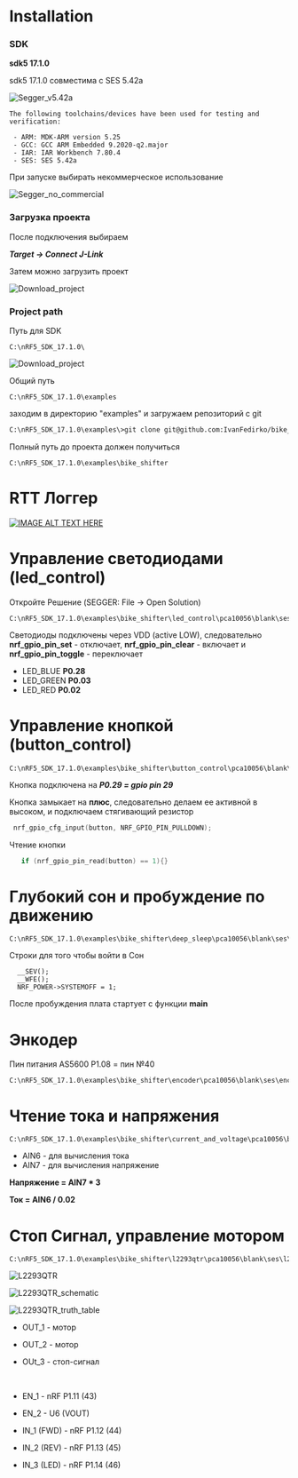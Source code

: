 # Installation

### SDK
**sdk5 17.1.0**

sdk5 17.1.0 совместима с SES 5.42a

![Segger_v5.42a](assets/imgs/Segger_v5.42a.jpg)

```
The following toolchains/devices have been used for testing and verification:
 
 - ARM: MDK-ARM version 5.25   
 - GCC: GCC ARM Embedded 9.2020-q2.major
 - IAR: IAR Workbench 7.80.4
 - SES: SES 5.42a
```

При запуске выбирать некоммерческое использование

![Segger_no_commercial](assets/imgs/Segger_no_commercial.jpg)


### Загрузка проекта

После подключения выбираем

***Target -> Connect J-Link***


Затем можно загрузить проект

![Download_project](assets/imgs/Download_project.jpg)

### Project path

Путь для SDK

```
C:\nRF5_SDK_17.1.0\

```
![Download_project](assets/imgs/sdk_path.jpg)


Общий путь

```
C:\nRF5_SDK_17.1.0\examples
```

заходим в директорию "examples" и загружаем репозиторий с git

```bash
C:\nRF5_SDK_17.1.0\examples\>git clone git@github.com:IvanFedirko/bike_shifter.git
```

Полный путь до проекта должен получиться

```
C:\nRF5_SDK_17.1.0\examples\bike_shifter
```
# RTT Логгер


[![IMAGE ALT TEXT HERE](https://img.youtube.com/vi/oQFpEyBWAlI/0.jpg)](https://www.youtube.com/watch?v=oQFpEyBWAlI)


# Управление светодиодами (led_control)

Откройте Решение (SEGGER: File -> Open Solution)

```
C:\nRF5_SDK_17.1.0\examples\bike_shifter\led_control\pca10056\blank\ses\led_control.emProject
```

Светодиоды подключены через VDD (active LOW), следовательно  **nrf_gpio_pin_set** - отключает, **nrf_gpio_pin_clear** - включает  и **nrf_gpio_pin_toggle** - переключает

* LED_BLUE **P0.28**
* LED_GREEN **P0.03**
* LED_RED **P0.02**


# Управление кнопкой (button_control)

```
C:\nRF5_SDK_17.1.0\examples\bike_shifter\button_control\pca10056\blank\ses\button_control.emProject
```

Кнопка подключена на ***P0.29 = gpio pin 29***

Кнопка замыкает на **плюс**, следовательно делаем ее активной в высоком, и подключаем стягивающий резистор


```c
 nrf_gpio_cfg_input(button, NRF_GPIO_PIN_PULLDOWN);
```

Чтение кнопки

```c
   if (nrf_gpio_pin_read(button) == 1){}
```


# Глубокий сон и пробуждение по движению

```
C:\nRF5_SDK_17.1.0\examples\bike_shifter\deep_sleep\pca10056\blank\ses\deep_sleep.emProject
```

Строки для того чтобы войти в Сон

```
  __SEV();
  __WFE();
  NRF_POWER->SYSTEMOFF = 1;
```

После пробуждения плата стартует с функции **main**

# Энкодер

Пин питания AS5600 P1.08 = пин №40

```
C:\nRF5_SDK_17.1.0\examples\bike_shifter\encoder\pca10056\blank\ses\encoder.emProject
```


# Чтение тока и напряжения

```
C:\nRF5_SDK_17.1.0\examples\bike_shifter\current_and_voltage\pca10056\blank\ses\current_and_voltage.emProject
```

* AIN6 - для вычисления тока
* AIN7 - для вычисления напряжение

**Напряжение = AIN7 * 3**

**Ток = AIN6 / 0.02**


# Стоп Сигнал, управление мотором

```
C:\nRF5_SDK_17.1.0\examples\bike_shifter\l2293qtr\pca10056\blank\ses\l2293qtr.emProject
```

![L2293QTR](assets/imgs/L2293QTR.jpg)


![L2293QTR_schematic](assets/imgs/L2293QTR_schematic.jpg)

![L2293QTR_truth_table](assets/imgs/L2293QTR_truth_table.jpg)

* OUT_1 - мотор
* OUT_2 - мотор
* OUt_3 - стоп-сигнал
  
  <br/>

* EN_1 - nRF P1.11 (43)
* EN_2 - U6 (VOUT)
  <br/>

* IN_1 (FWD) - nRF P1.12 (44)
* IN_2 (REV) - nRF P1.13 (45)
* IN_3 (LED) - nRF P1.14 (46)